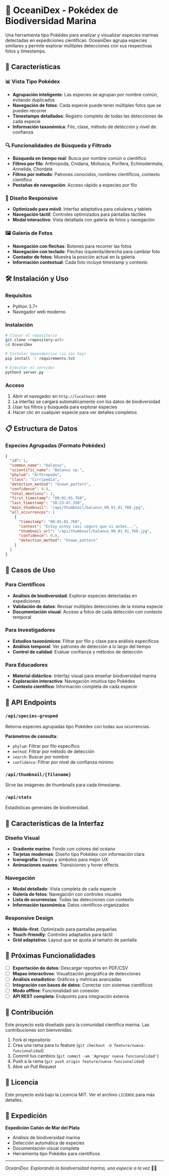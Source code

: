 # 🌊 OceaniDex - Pokédex de Biodiversidad Marina

Una herramienta tipo Pokédex para analizar y visualizar especies marinas detectadas en expediciones científicas. OceaniDex agrupa especies similares y permite explorar múltiples detecciones con sus respectivas fotos y timestamps.

## 🚀 Características

### 📊 Vista Tipo Pokédex
- **Agrupación inteligente**: Las especies se agrupan por nombre común, evitando duplicados
- **Navegación de fotos**: Cada especie puede tener múltiples fotos que se pueden recorrer
- **Timestamps detallados**: Registro completo de todas las detecciones de cada especie
- **Información taxonómica**: Filo, clase, método de detección y nivel de confianza

### 🔍 Funcionalidades de Búsqueda y Filtrado
- **Búsqueda en tiempo real**: Busca por nombre común o científico
- **Filtros por filo**: Arthropoda, Cnidaria, Mollusca, Porifera, Echinodermata, Annelida, Chordata
- **Filtros por método**: Patrones conocidos, nombres científicos, contexto científico
- **Pestañas de navegación**: Acceso rápido a especies por filo

### 📱 Diseño Responsive
- **Optimizado para móvil**: Interfaz adaptativa para celulares y tablets
- **Navegación táctil**: Controles optimizados para pantallas táctiles
- **Modal interactivo**: Vista detallada con galería de fotos y navegación

### 🖼️ Galería de Fotos
- **Navegación con flechas**: Botones para recorrer las fotos
- **Navegación con teclado**: Flechas izquierda/derecha para cambiar foto
- **Contador de fotos**: Muestra la posición actual en la galería
- **Información contextual**: Cada foto incluye timestamp y contexto

## 🛠️ Instalación y Uso

### Requisitos
- Python 3.7+
- Navegador web moderno

### Instalación
```bash
# Clonar el repositorio
git clone <repository-url>
cd OceaniDex

# Instalar dependencias (si las hay)
pip install -r requirements.txt

# Ejecutar el servidor
python3 server.py
```

### Acceso
1. Abrir el navegador en `http://localhost:8080`
2. La interfaz se cargará automáticamente con los datos de biodiversidad
3. Usar los filtros y búsqueda para explorar especies
4. Hacer clic en cualquier especie para ver detalles completos

## 📋 Estructura de Datos

### Especies Agrupadas (Formato Pokédex)
```json
{
  "id": 1,
  "common_name": "balanus",
  "scientific_name": "Balanus sp.",
  "phylum": "Arthropoda",
  "class": "Cirripedia",
  "detection_method": "known_pattern",
  "confidence": 0.9,
  "total_mentions": 2,
  "first_timestamp": "00:01:01.760",
  "last_timestamp": "10:23:47.350",
  "main_thumbnail": "/api/thumbnail/balanus_00_01_01_760.jpg",
  "all_occurrences": [
    {
      "timestamp": "00:01:01.760",
      "context": "Estoy estoy casi seguro que vi antes...",
      "thumbnail_url": "/api/thumbnail/balanus_00_01_01_760.jpg",
      "confidence": 0.9,
      "detection_method": "known_pattern"
    }
  ]
}
```

## 🎯 Casos de Uso

### Para Científicos
- **Análisis de biodiversidad**: Explorar especies detectadas en expediciones
- **Validación de datos**: Revisar múltiples detecciones de la misma especie
- **Documentación visual**: Acceso a fotos de cada detección con contexto temporal

### Para Investigadores
- **Estudios taxonómicos**: Filtrar por filo y clase para análisis específicos
- **Análisis temporal**: Ver patrones de detección a lo largo del tiempo
- **Control de calidad**: Evaluar confianza y métodos de detección

### Para Educadores
- **Material didáctico**: Interfaz visual para enseñar biodiversidad marina
- **Exploración interactiva**: Navegación intuitiva tipo Pokédex
- **Contexto científico**: Información completa de cada especie

## 🔧 API Endpoints

### `/api/species-grouped`
Retorna especies agrupadas tipo Pokédex con todas sus ocurrencias.

**Parámetros de consulta:**
- `phylum`: Filtrar por filo específico
- `method`: Filtrar por método de detección
- `search`: Buscar por nombre
- `confidence`: Filtrar por nivel de confianza mínimo

### `/api/thumbnail/{filename}`
Sirve las imágenes de thumbnails para cada timestamp.

### `/api/stats`
Estadísticas generales de biodiversidad.

## 🎨 Características de la Interfaz

### Diseño Visual
- **Gradiente marino**: Fondo con colores del océano
- **Tarjetas modernas**: Diseño tipo Pokédex con información clara
- **Iconografía**: Emojis y símbolos para mejor UX
- **Animaciones suaves**: Transiciones y hover effects

### Navegación
- **Modal detallado**: Vista completa de cada especie
- **Galería de fotos**: Navegación con controles visuales
- **Lista de ocurrencias**: Todas las detecciones con contexto
- **Información taxonómica**: Datos científicos organizados

### Responsive Design
- **Mobile-first**: Optimizado para pantallas pequeñas
- **Touch-friendly**: Controles adaptados para táctil
- **Grid adaptativo**: Layout que se ajusta al tamaño de pantalla

## 🚀 Próximas Funcionalidades

- [ ] **Exportación de datos**: Descargar reportes en PDF/CSV
- [ ] **Mapas interactivos**: Visualización geográfica de detecciones
- [ ] **Análisis estadístico**: Gráficos y métricas avanzadas
- [ ] **Integración con bases de datos**: Conectar con sistemas científicos
- [ ] **Modo offline**: Funcionalidad sin conexión
- [ ] **API REST completa**: Endpoints para integración externa

## 🤝 Contribución

Este proyecto está diseñado para la comunidad científica marina. Las contribuciones son bienvenidas:

1. Fork el repositorio
2. Crea una rama para tu feature (`git checkout -b feature/nueva-funcionalidad`)
3. Commit tus cambios (`git commit -am 'Agregar nueva funcionalidad'`)
4. Push a la rama (`git push origin feature/nueva-funcionalidad`)
5. Abre un Pull Request

## 📄 Licencia

Este proyecto está bajo la Licencia MIT. Ver el archivo `LICENSE` para más detalles.

## 🌊 Expedición

**Expedición Cañón de Mar del Plata**
- Análisis de biodiversidad marina
- Detección automática de especies
- Documentación visual completa
- Herramienta tipo Pokédex para científicos

---

*OceaniDex: Explorando la biodiversidad marina, una especie a la vez* 🌊🐠 